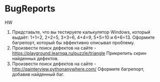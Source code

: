 # BugReports

HW

1. Представьте, что вы тестируете калькулятор Windows, который выдаёт: 1+1=2, 2+2=5, 3+3=6, 4+4=9, 5+5=10 и 6+6=13.
Оформите багрепорт, который бы эффективно описывал проблему.
2. Произвести поиск дефектов на сайте - https://playground.learnqa.ru/puzzle/triangle
Прикрепить скрин найденных дефектов.
3. Произвести поиск дефектов на сайте - http://qainterview.pythonanywhere.com/
Оформите багрепорт, добавив найденный баг.

